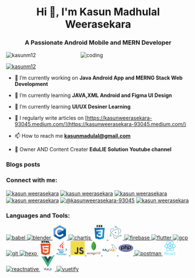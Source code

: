 <h1 align="center">Hi 👋, I'm Kasun Madhulal Weerasekara</h1>
<h3 align="center">A Passionate Android Mobile and MERN Developer </h3>

<img align="right" alt="coding" width="300" src="https://media.giphy.com/media/RbDKaczqWovIugyJmW/giphy.gif">

<p align="left"> <img src="https://komarev.com/ghpvc/?username=kasunm12&label=Profile%20views&color=0e75b6&style=flat" alt="kasunm12" /> </p>

<p align="left"> <a href="https://github.com/ryo-ma/github-profile-trophy"><img src="https://github-profile-trophy.vercel.app/?username=kasunm12" alt="kasunm12" /></a> </p>

- 🔭 I’m currently working on **Java Android App and MERNG Stack Web Development**

- 🌱 I’m currently learning **JAVA,XML Android and Figma UI Design**

- 👯 I’m currently learning **UI/UX Desiner Learning**

- 📝 I regularly write articles on [https://kasunweerasekara-93045.medium.com/](https://kasunweerasekara-93045.medium.com/)

- 📫 How to reach me **kasunmadulal@gmail.com**
- 📝 Owner AND Content Creater **EduLIE Solution Youtube channel**

### Blogs posts
<!-- BLOG-POST-LIST:START -->
<!-- BLOG-POST-LIST:END -->

<h3 align="left">Connect with me:</h3>
<p align="left">
<a href="https://linkedin.com/in/kasun weerasekara" target="blank"><img align="center" src="https://cdn.jsdelivr.net/npm/simple-icons@3.0.1/icons/linkedin.svg" alt="kasun weerasekara" height="30" width="40" /></a>
<a href="https://stackoverflow.com/users/kasun weerasekara" target="blank"><img align="center" src="https://cdn.jsdelivr.net/npm/simple-icons@3.0.1/icons/stackoverflow.svg" alt="kasun weerasekara" height="30" width="40" /></a>
<a href="https://fb.com/kasun weerasekara" target="blank"><img align="center" src="https://cdn.jsdelivr.net/npm/simple-icons@3.0.1/icons/facebook.svg" alt="kasun weerasekara" height="30" width="40" /></a>
<a href="https://instagram.com/kasun weerasekara" target="blank"><img align="center" src="https://cdn.jsdelivr.net/npm/simple-icons@3.0.1/icons/instagram.svg" alt="kasun weerasekara" height="30" width="40" /></a>
<a href="https://medium.com/@kasunweerasekara-93045" target="blank"><img align="center" src="https://cdn.jsdelivr.net/npm/simple-icons@3.0.1/icons/medium.svg" alt="@kasunweerasekara-93045" height="30" width="40" /></a>
<a href="https://www.hackerrank.com/kasun weerasekara" target="blank"><img align="center" src="https://cdn.jsdelivr.net/npm/simple-icons@3.0.1/icons/hackerrank.svg" alt="kasun weerasekara" height="30" width="40" /></a>
</p>

<h3 align="left">Languages and Tools:</h3>
<p align="left"> <a href="https://babeljs.io/" target="_blank"> <img src="https://www.vectorlogo.zone/logos/babeljs/babeljs-icon.svg" alt="babel" width="40" height="40"/> </a> <a href="https://www.blender.org/" target="_blank"> <img src="https://download.blender.org/branding/community/blender_community_badge_white.svg" alt="blender" width="40" height="40"/> </a> <a href="https://www.cprogramming.com/" target="_blank"> <img src="https://raw.githubusercontent.com/devicons/devicon/master/icons/c/c-original.svg" alt="c" width="40" height="40"/> </a> <a href="https://www.chartjs.org" target="_blank"> <img src="https://www.chartjs.org/media/logo-title.svg" alt="chartjs" width="40" height="40"/> </a> <a href="https://www.w3schools.com/css/" target="_blank"> <img src="https://raw.githubusercontent.com/devicons/devicon/master/icons/css3/css3-original-wordmark.svg" alt="css3" width="40" height="40"/> </a> <a href="https://www.electronjs.org" target="_blank"> <img src="https://raw.githubusercontent.com/devicons/devicon/master/icons/electron/electron-original.svg" alt="electron" width="40" height="40"/> </a> <a href="https://firebase.google.com/" target="_blank"> <img src="https://www.vectorlogo.zone/logos/firebase/firebase-icon.svg" alt="firebase" width="40" height="40"/> </a> <a href="https://flutter.dev" target="_blank"> <img src="https://www.vectorlogo.zone/logos/flutterio/flutterio-icon.svg" alt="flutter" width="40" height="40"/> </a> <a href="https://cloud.google.com" target="_blank"> <img src="https://www.vectorlogo.zone/logos/google_cloud/google_cloud-icon.svg" alt="gcp" width="40" height="40"/> </a> <a href="https://git-scm.com/" target="_blank"> <img src="https://www.vectorlogo.zone/logos/git-scm/git-scm-icon.svg" alt="git" width="40" height="40"/> </a> <a href="hexo.io/" target="_blank"> <img src="https://www.vectorlogo.zone/logos/hexoio/hexoio-icon.svg" alt="hexo" width="40" height="40"/> </a> <a href="https://www.w3.org/html/" target="_blank"> <img src="https://raw.githubusercontent.com/devicons/devicon/master/icons/html5/html5-original-wordmark.svg" alt="html5" width="40" height="40"/> </a> <a href="https://www.java.com" target="_blank"> <img src="https://raw.githubusercontent.com/devicons/devicon/master/icons/java/java-original.svg" alt="java" width="40" height="40"/> </a> <a href="https://developer.mozilla.org/en-US/docs/Web/JavaScript" target="_blank"> <img src="https://raw.githubusercontent.com/devicons/devicon/master/icons/javascript/javascript-original.svg" alt="javascript" width="40" height="40"/> </a> <a href="https://www.mongodb.com/" target="_blank"> <img src="https://raw.githubusercontent.com/devicons/devicon/master/icons/mongodb/mongodb-original-wordmark.svg" alt="mongodb" width="40" height="40"/> </a> <a href="https://www.mysql.com/" target="_blank"> <img src="https://raw.githubusercontent.com/devicons/devicon/master/icons/mysql/mysql-original-wordmark.svg" alt="mysql" width="40" height="40"/> </a> <a href="https://www.php.net" target="_blank"> <img src="https://raw.githubusercontent.com/devicons/devicon/master/icons/php/php-original.svg" alt="php" width="40" height="40"/> </a> <a href="https://postman.com" target="_blank"> <img src="https://www.vectorlogo.zone/logos/getpostman/getpostman-icon.svg" alt="postman" width="40" height="40"/> </a> <a href="https://reactjs.org/" target="_blank"> <img src="https://raw.githubusercontent.com/devicons/devicon/master/icons/react/react-original-wordmark.svg" alt="react" width="40" height="40"/> </a> <a href="https://reactnative.dev/" target="_blank"> <img src="https://reactnative.dev/img/header_logo.svg" alt="reactnative" width="40" height="40"/> </a> <a href="https://vuejs.org/" target="_blank"> <img src="https://raw.githubusercontent.com/devicons/devicon/master/icons/vuejs/vuejs-original-wordmark.svg" alt="vuejs" width="40" height="40"/> </a> <a href="https://vuetifyjs.com/en/" target="_blank"> <img src="https://bestofjs.org/logos/vuetify.svg" alt="vuetify" width="40" height="40"/> </a> </p>



